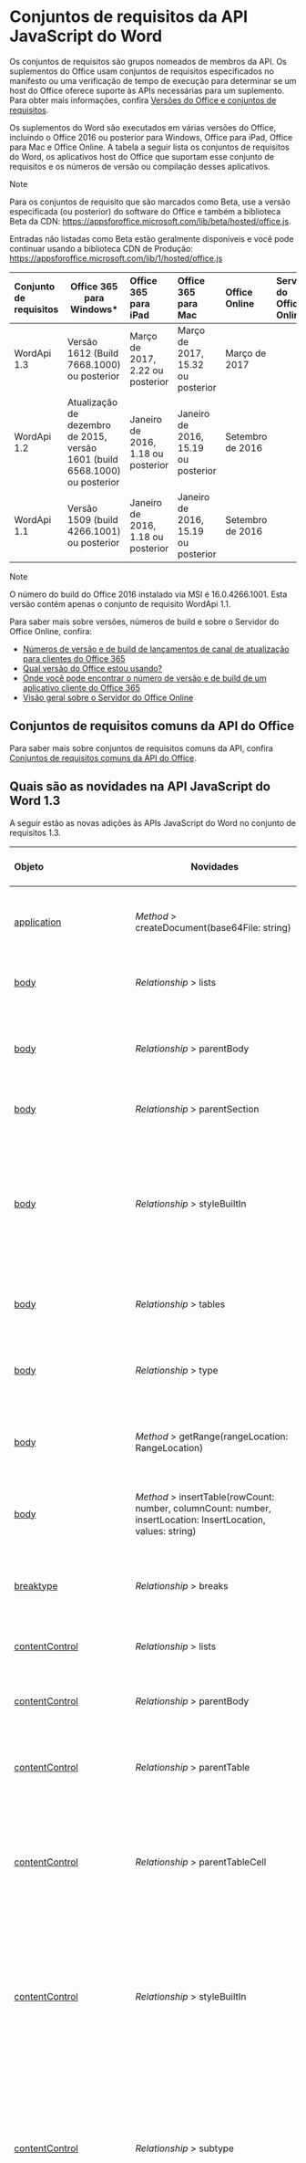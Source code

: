 # <a name="word-javascript-api-requirement-sets"></a>Conjuntos de requisitos da API JavaScript do Word

Os conjuntos de requisitos são grupos nomeados de membros da API. Os suplementos do Office usam conjuntos de requisitos especificados no manifesto ou uma verificação de tempo de execução para determinar se um host do Office oferece suporte às APIs necessárias para um suplemento. Para obter mais informações, confira [Versões do Office e conjuntos de requisitos](https://docs.microsoft.com/office/dev/add-ins/develop/office-versions-and-requirement-sets).

Os suplementos do Word são executados em várias versões do Office, incluindo o Office 2016 ou posterior para Windows, Office para iPad, Office para Mac e Office Online. A tabela a seguir lista os conjuntos de requisitos do Word, os aplicativos host do Office que suportam esse conjunto de requisitos e os números de versão ou compilação desses aplicativos.

> [!NOTE]
> Para os conjuntos de requisito que são marcados como Beta, use a versão especificada (ou posterior) do software do Office e também a biblioteca Beta da CDN: https://appsforoffice.microsoft.com/lib/beta/hosted/office.js.
> 
> Entradas não listadas como Beta estão geralmente disponíveis e você pode continuar usando a biblioteca CDN de Produção: https://appsforoffice.microsoft.com/lib/1/hosted/office.js

|  Conjunto de requisitos  |   Office 365 para Windows\*  |  Office 365 para iPad  |  Office 365 para Mac  | Office Online  | Servidor do Office Online  |
|:-----|-----|:-----|:-----|:-----|:-----|
| WordApi 1.3 | Versão 1612 (Build 7668.1000) ou posterior| Março de 2017, 2.22 ou posterior | Março de 2017, 15.32 ou posterior| Março de 2017 ||
| WordApi 1.2  | Atualização de dezembro de 2015, versão 1601 (build 6568.1000) ou posterior | Janeiro de 2016, 1.18 ou posterior | Janeiro de 2016, 15.19 ou posterior| Setembro de 2016 | |
| WordApi 1.1  | Versão 1509 (build 4266.1001) ou posterior| Janeiro de 2016, 1.18 ou posterior | Janeiro de 2016, 15.19 ou posterior| Setembro de 2016 | |

> [!NOTE]
> O número do build do Office 2016 instalado via MSI é 16.0.4266.1001. Esta versão contém apenas o conjunto de requisito WordApi 1.1.

Para saber mais sobre versões, números de build e sobre o Servidor do Office Online, confira:

- [Números de versão e de build de lançamentos de canal de atualização para clientes do Office 365](https://support.office.com/article/version-and-build-numbers-of-update-channel-releases-ae942449-1fca-4484-898b-a933ea23def7)
- [Qual versão do Office estou usando?](https://support.office.com/article/What-version-of-Office-am-I-using-932788b8-a3ce-44bf-bb09-e334518b8b19)
- [Onde você pode encontrar o número de versão e de build de um aplicativo cliente do Office 365](https://support.office.com/article/version-and-build-numbers-of-update-channel-releases-ae942449-1fca-4484-898b-a933ea23def7)
- [Visão geral sobre o Servidor do Office Online](https://docs.microsoft.com/officeonlineserver/office-online-server-overview)

## <a name="office-common-api-requirement-sets"></a>Conjuntos de requisitos comuns da API do Office

Para saber mais sobre conjuntos de requisitos comuns da API, confira [Conjuntos de requisitos comuns da API do Office](office-add-in-requirement-sets.md).

## <a name="whats-new-in-word-javascript-api-13"></a>Quais são as novidades na API JavaScript do Word 1.3 

A seguir estão as novas adições às APIs JavaScript do Word no conjunto de requisitos 1.3. 

|Objeto| Novidades| Descrição|Conjunto de requisitos| 
|:-----|-----|:----|:----| 
|[application](/javascript/api/word/word.application)|_Method_ > createDocument(base64File: string) | Cria um novo documento usando um arquivo .docx codificado em base64. Somente leitura.|1.3|
|[body](/javascript/api/word/word.body)|_Relationship_ > lists|Obtém a coleção de listas de objetos no corpo. Somente leitura.|1.3|
|[body](/javascript/api/word/word.body)|_Relationship_ > parentBody|Obtém o corpo pai do corpo. Por exemplo, o corpo pai do corpo de uma célula de tabela poderia ser um cabeçalho. Somente leitura.|1.3|
|[body](/javascript/api/word/word.body)|_Relationship_ > parentSection|Obtém a seção pai do corpo. Somente leitura.|1.3|
|[body](/javascript/api/word/word.body)|_Relationship_ > styleBuiltIn|Obtém ou define o nome do estilo interno do corpo. Use essa propriedade para estilos internos portáteis entre os locais. Para usar estilos personalizados ou nomes de estilo localizados, consulte a propriedade "style".|1.3|
|[body](/javascript/api/word/word.body)|_Relationship_ > tables|Obtém a coleção de tabelas de objetos no corpo. Somente leitura.|1.3|
|[body](/javascript/api/word/word.body)|_Relationship_ > type|Obtém o tipo do corpo. O tipo pode ser 'MainDoc', 'Section', 'Header', 'Footer' ou 'TableCell'. Somente leitura.|1.3|
|[body](/javascript/api/word/word.body)|_Method_ > getRange(rangeLocation: RangeLocation)|Obtém o corpo inteiro, ou o ponto inicial ou final do corpo, como um intervalo.|1.3|
|[body](/javascript/api/word/word.body)|_Method_ > insertTable(rowCount: number, columnCount: number, insertLocation: InsertLocation, values: string)|Insere uma tabela com a quantidade especificada de linhas e colunas. O valor de insertLocation pode ser 'Start' ou 'End'.|1.3|
|[breaktype](/javascript/api/word/word.breaktype)|_Relationship_ > breaks|Especifica o formato de uma quebra: tipo de seção, página ou linha. Somente leitura.|1.3|
|[contentControl](/javascript/api/word/word.contentcontrol)|_Relationship_ > lists|Obtém a coleção de listas de objetos no controle de conteúdo. Somente leitura.|1.3|
|[contentControl](/javascript/api/word/word.contentcontrol)|_Relationship_ > parentBody|Obtém o corpo pai do controle de conteúdo. Somente leitura.|1.3|
|[contentControl](/javascript/api/word/word.contentcontrol)|_Relationship_ > parentTable|Obtém a tabela que contém o controle de conteúdo. Retorna um objeto nulo se não estiver contido em uma tabela. Somente leitura.|1.3|
|[contentControl](/javascript/api/word/word.contentcontrol)|_Relationship_ > parentTableCell|Obtém a célula de tabela que contém o controle de conteúdo. Retorna um objeto nulo se não estiver contido em uma célula de tabela. Somente leitura.|1.3|
|[contentControl](/javascript/api/word/word.contentcontrol)|_Relationship_ > styleBuiltIn|Obtém ou define o nome do estilo interno do controle de conteúdo. Use essa propriedade para estilos internos portáteis entre os locais. Para usar estilos personalizados ou nomes de estilo localizados, consulte a propriedade "style".|1.3|
|[contentControl](/javascript/api/word/word.contentcontrol)|_Relationship_ > subtype|Obtém o subtipo de controle de conteúdo. O subtipo pode ser 'RichTextInline', 'RichTextParagraphs', 'RichTextTableCell', 'RichTextTableRow' e 'RichTextTable' para controles de conteúdo em rich text. Somente leitura.|1.3|
|[contentControl](/javascript/api/word/word.contentcontrol)|_Relationship_ > tables|Obtém a coleção de objetos de tabela no controle de conteúdo. Somente leitura.|1.3|
|[contentControl](/javascript/api/word/word.contentcontrol)|_Method_ > getRange(rangeLocation: RangeLocation)|Obtém o controle de todo o conteúdo, ou então, os pontos inicial ou final do controle de conteúdo, como um intervalo.|1.3|
|[contentControl](/javascript/api/word/word.contentcontrol)|_Method_ > getTextRanges(endingMarks: string, trimSpacing: bool)|Obtém os intervalos de texto no controle de conteúdo usando sinais de pontuação e/ou outros sinais finais.|1.3|
|[contentControl](/javascript/api/word/word.contentcontrol)|_Method_ > insertTable(rowCount: number, columnCount: number, insertLocation: InsertLocation, values: string)|Insere uma tabela com o número especificado de linhas e colunas em um controle de conteúdo ou próximo a ele. O valor insertLocation pode ser 'Start', 'End', 'Before' ou 'After'.|1.3|
|[contentControl](/javascript/api/word/word.contentcontrol)|_Method_ > split(delimiters: string, multiParagraphs: bool, trimDelimiters: bool, trimSpacing: bool)|Divide o controle de conteúdo em intervalos filho usando delimitadores.|1.3|
|[contentControlCollection](/javascript/api/word/word.contentcontrolcollection)|_Method_ > getByTypes(types: ContentControlType)|Obtém os controles de conteúdo com os tipos e/ou subtipos especificados.|1.3|
|[contentControlCollection](/javascript/api/word/word.contentcontrolcollection)|_Method_ > getFirst()|Obtém o primeiro controle de conteúdo nesta coleção.|1.3|
|[customProperty](/javascript/api/word/word.customproperty)|_Property_ > key|Obtém a chave da propriedade personalizada. Somente leitura. |1.3|
|[customProperty](/javascript/api/word/word.customproperty)|_Property_ > value|Obtém ou define o valor da propriedade personalizada.|1.3|
|[customProperty](/javascript/api/word/word.customproperty)|_Relationship_ > type|Obtém ou define o valor da propriedade personalizada. Somente leitura.|1.3|
|[customProperty](/javascript/api/word/word.customproperty)|_Method_ > delete()|Exclui a propriedade personalizada.|1.3|
|[customPropertyCollection](/javascript/api/word/word.custompropertycollection)|_Property_ > items|Uma coleção de objetos customProperty. Somente leitura.|1.3|
|[customPropertyCollection](/javascript/api/word/word.custompropertycollection)|_Method_ > deleteAll()|Exclui todas as propriedades personalizadas nesta coleção.|1.3|
|[customPropertyCollection](/javascript/api/word/word.custompropertycollection)|_Method_ > getCount()|Obtém a contagem das propriedades personalizadas.|1.3|
|[customPropertyCollection](/javascript/api/word/word.custompropertycollection)|_Method_ > getItem(key: string)|Obtém um objeto de propriedade personalizada por sua chave, que diferencia maiúsculas de minúsculas.|1.3|
|[customPropertyCollection](/javascript/api/word/word.custompropertycollection)|_Method_ > set(key: string, value: object)|Cria ou define uma propriedade personalizada.|1.3|
|[document](/javascript/api/word/word.document)|_Relationship_ > properties|Obtém as propriedades do documento atual. Somente leitura.|1.3|
|[document](/javascript/api/word/word.document)|_Method_ > open()|Abre o documento.|1.3|
|[documentProperties](/javascript/api/word/word.documentproperties)|_Property_ > applicationName|Obtém o nome do aplicativo do documento. Somente leitura.|1.3|
|[documentProperties](/javascript/api/word/word.documentproperties)|_Property_ > author|Obtém ou define o autor do documento.|1.3|
|[documentProperties](/javascript/api/word/word.documentproperties)|_Property_ > category|Obtém ou define a categoria do documento.|1.3|
|[documentProperties](/javascript/api/word/word.documentproperties)|_Property_ > comments|Obtém ou define os comentários do documento.|1.3|
|[documentProperties](/javascript/api/word/word.documentproperties)|_Property_ > company|Obtém ou define a empresa do documento.|1.3|
|[documentProperties](/javascript/api/word/word.documentproperties)|_Property_ > format|Obtém ou define o formato do documento.|1.3|
|[documentProperties](/javascript/api/word/word.documentproperties)|_Property_ > keywords|Obtém ou define as palavras-chave do documento.|1.3|
|[documentProperties](/javascript/api/word/word.documentproperties)|_Property_ > lastAuthor|Obtém ou define o último autor do documento.|1.3|
|[documentProperties](/javascript/api/word/word.documentproperties)|_Property_ > manager|Obtém ou define o gerenciador do documento.|1.3|
|[documentProperties](/javascript/api/word/word.documentproperties)|_Property_ > revisionNumber|Obtém o número de revisão do documento. Somente leitura.|1.3|
|[documentProperties](/javascript/api/word/word.documentproperties)|_Property_ > security|Obtém a segurança do documento. Somente leitura.|1.3|
|[documentProperties](/javascript/api/word/word.documentproperties)|_Property_ > subject|Obtém ou define o assunto do documento.|1.3|
|[documentProperties](/javascript/api/word/word.documentproperties)|_Property_ > template|Obtém o modelo do documento. Somente leitura.|1.3|
|[documentProperties](/javascript/api/word/word.documentproperties)|_Property_ > title|Obtém ou define o título do documento.|1.3|
|[documentProperties](/javascript/api/word/word.documentproperties)|_Relationship_ > creationDate|Obtém a data de criação do documento. Somente leitura.|1.3|
|[documentProperties](/javascript/api/word/word.documentproperties)|_Relationship_ > customProperties|Obtém a coleção de propriedades personalizadas do documento. Somente leitura.|1.3|
|[documentProperties](/javascript/api/word/word.documentproperties)|_Relationship_ > lastPrintDate|Obtém a última data de impressão do documento. Somente leitura.|1.3|
|[documentProperties](/javascript/api/word/word.documentproperties)|_Relationship_ > lastSaveTime|Obtém o último horário em que o documento foi salvo. Somente leitura.|1.3|
|[inlinePicture](/javascript/api/word/word.inlinepicture)|_Relationship_ > parentTable|Obtém a tabela que contém a imagem embutida. Retorna um objeto nulo se não estiver contido em uma tabela. Somente leitura.|1.3|
|[inlinePicture](/javascript/api/word/word.inlinepicture)|_Relationship_ > parentTableCell|Obtém a célula de tabela que contém a imagem embutida. Retorna um objeto nulo se não estiver contido em uma célula de tabela. Somente leitura.|1.3|
|[inlinePicture](/javascript/api/word/word.inlinepicture)|_Method_ > getNext()|Obtém a próxima imagem embutida.|1.3|
|[inlinePicture](/javascript/api/word/word.inlinepicture)|_Method_ > getRange(rangeLocation: RangeLocation)|Obtém a imagem, ou então, os pontos inicial ou final da imagem, como um intervalo.|1.3|
|[inlinePictureCollection](/javascript/api/word/word.inlinepicturecollection)|_Method_ > getFirst()|Obtém a primeira imagem embutida nesta coleção.|1.3|
|[list](/javascript/api/word/word.list)|_Property_ > id|Obtém a id da lista. Somente leitura.|1.3|
|[list](/javascript/api/word/word.list)|_Property_ > levelExistences|Verifica se cada um dos 9 níveis existe na lista. Um valor true indica que o nível existe, o que significa que há pelo menos um item de lista nesse nível. Somente leitura.|1.3|
|[list](/javascript/api/word/word.list)|_Relationship_ > levelTypes|Obtém todos os 9 tipos de nível na lista. Cada tipo pode ser 'Bullet', 'Number' ou 'Picture'. Somente leitura.|1.3|
|[list](/javascript/api/word/word.list)|_Relationship_ > paragraphs|Obtém parágrafos na lista. Somente leitura.|1.3|
|[list](/javascript/api/word/word.list)|_Method_ > getLevelParagraphs(level: number)|Obtém os parágrafos que ocorrem no nível especificado na lista.|1.3|
|[list](/javascript/api/word/word.list)|_Method_ > getLevelString(level: number)|Obtém o marcador, número ou imagem no nível especificado como uma sequência de caracteres.|1.3|
|[list](/javascript/api/word/word.list)|_Method_ > insertParagraph(paragraphText: string, insertLocation: InsertLocation)|Insere um parágrafo no local especificado. O valor de insertLocation pode ser 'Start', 'End', 'Before' ou 'After'.|1.3|
|[list](/javascript/api/word/word.list)|_Method_ > setLevelAlignment(level: number, alignment: Alignment)|Define o alinhamento do marcador, o número ou a imagem no nível especificado na lista.|1.3|
|[list](/javascript/api/word/word.list)|_Method_ > setLevelBullet(level: number, listBullet: ListBullet, charCode: number, fontName: string)|Define o formato de marcador no nível especificado na lista. Se o marcador é 'Custom', o charCode é necessário.|1.3|
|[list](/javascript/api/word/word.list)|_Method_ > setLevelIndents(level: number, textIndent: float, textIndent: float)|Define os dois recuos do nível especificado na lista.|1.3|
|[list](/javascript/api/word/word.list)|_Method_ > setLevelNumbering(level: number, listNumbering: ListNumbering, formatString: object)|Define o formato de numeração no nível especificado na lista.|1.3|
|[list](/javascript/api/word/word.list)|_Method_ > setLevelStartingNumber(level: number, startingNumber: number)|Define o número inicial no nível especificado na lista. O valor padrão é 1.|1.3|
|[listCollection](/javascript/api/word/word.listcollection)|_Property_ > items|Uma coleção de objetos de lista. Somente leitura.|1.3|
|[listCollection](/javascript/api/word/word.listcollection)|_Method_ > getById(id: number)|Obtém uma lista pelo seu identificador.|1.3|
|[listCollection](/javascript/api/word/word.listcollection)|_Method_ > getFirst()|Obtém a primeira lista nesta coleção.|1.3|
|[listCollection](/javascript/api/word/word.listcollection)|_Method_ > getItem(index: number)|Obtém um objeto de lista por seu índice na coleção.|1.3|
|[listItem](/javascript/api/word/word.listitem)|_Property_ > level|Obtém ou define o nível do item na lista.|1.3|
|[listItem](/javascript/api/word/word.listitem)|_Property_ > listString|Obtém o item, o número ou a imagem do item da lista como uma sequência de caracteres. Somente leitura.|1.3|
|[listItem](/javascript/api/word/word.listitem)|_Property_ > siblingIndex|Obtém o número da ordem de item de lista em relação a seus irmãos. Somente leitura.|1.3|
|[listItem](/javascript/api/word/word.listitem)|_Method_ > getAncestor(parentOnly: bool)|Obtém o pai do item de lista ou o ancestral mais próximo, se o pai não existir.|1.3|
|[listItem](/javascript/api/word/word.listitem)|_Method_ > getDescendants(directChildrenOnly: bool)|Obtém todos os itens de lista descendentes do item de lista.|1.3|
|[paragraph](/javascript/api/word/word.paragraph)|_Property_ > isLastParagraph|Indica que o parágrafo é o último dentro do corpo do pai. Somente leitura.|1.3|
|[paragraph](/javascript/api/word/word.paragraph)|_Property_ > isListItem|Verifica se o parágrafo é um item da lista. Somente leitura.|1.3|
|[paragraph](/javascript/api/word/word.paragraph)|_Property_ > tableNestingLevel|Obtém o nível da tabela do parágrafo. Retorna 0 se o parágrafo não estiver em uma tabela. Somente leitura.|1.3|
|[paragraph](/javascript/api/word/word.paragraph)|_Relationship_ > list|Obtém o List ao qual pertence esse parágrafo. Retorna um objeto nulo se o parágrafo não estiver em uma lista. Somente leitura.|1.3|
|[paragraph](/javascript/api/word/word.paragraph)|_Relationship_ > listItem|Obtém o ListItem para o parágrafo. Retorna um objeto nulo se o parágrafo não fizer parte de uma lista. Somente leitura.|1.3|
|[paragraph](/javascript/api/word/word.paragraph)|_Relationship_ > parentBody|Obtém o corpo pai do parágrafo. Somente leitura.|1.3|
|[paragraph](/javascript/api/word/word.paragraph)|_Relationship_ > parentTable|Obtém a tabela que contém o parágrafo. Retorna um objeto nulo se não estiver contido em uma tabela. Somente leitura.|1.3|
|[paragraph](/javascript/api/word/word.paragraph)|_Relationship_ > parentTableCell|Obtém a célula de tabela que contém o parágrafo. Retorna um objeto nulo se não estiver contido em uma célula de tabela. Somente leitura.|1.3|
|[paragraph](/javascript/api/word/word.paragraph)|_Relationship_ > styleBuiltIn|Obtém ou define o nome do estilo interno para o parágrafo. Use esta propriedade para estilos internos que são portáteis entre localidades. Para usar estilos personalizados ou nomes de estilo localizados, confira a propriedade "style".|1.3|
|[paragraph](/javascript/api/word/word.paragraph)|_Method_ > attachToList(listId: number, level: number)|Permite que o parágrafo ingresse em uma lista existente no nível especificado. Falhará se o parágrafo não puder ingressar na lista ou se o parágrafo já for um item da lista.|1.3|
|[paragraph](/javascript/api/word/word.paragraph)|_Method_ > detachFromList()|Move este parágrafo para fora de sua lista, caso o parágrafo seja um item da lista.|1.3|
|[paragraph](/javascript/api/word/word.paragraph)|_Method_ > getNext()|Obtém o próximo parágrafo.|1.3|
|[paragraph](/javascript/api/word/word.paragraph)|_Method_ > getPrevious()|Obtém o parágrafo anterior.|1.3|
|[paragraph](/javascript/api/word/word.paragraph)|_Method_ > getRange(rangeLocation: RangeLocation)|Obtém o parágrafo inteiro, ou o ponto inicial ou final do parágrafo, como um intervalo.|1.3|
|[paragraph](/javascript/api/word/word.paragraph)|_Method_ > getTextRanges(endingMarks: string, trimSpacing: bool)|Obtém os intervalos de texto no controle de conteúdo usando sinais de pontuação e/ou outros sinais finais.|1.3|
|[paragraph](/javascript/api/word/word.paragraph)|_Method_ > insertTable(rowCount: number, columnCount: number, insertLocation: InsertLocation, values: string)|Insere uma tabela com a quantidade especificada de linhas e colunas. O valor de insertLocation pode ser 'Before' ou 'After'.|1.3|
|[paragraph](/javascript/api/word/word.paragraph)|_Method_ > split(delimiters: string, trimDelimiters: bool, trimSpacing: bool)|Divide o parágrafo em intervalos filho usando delimitadores.|1.3|
|[paragraph](/javascript/api/word/word.paragraph)|_Method_ > startNewList()|Inicia uma nova lista com este parágrafo. Falha se o parágrafo já é um item de lista.|1.3|
|[paragraphCollection](/javascript/api/word/word.paragraphcollection)|_Method_ > getFirst()|Obtém o primeiro parágrafo nesta coleção.|1.3|
|[paragraphCollection](/javascript/api/word/word.paragraphcollection)|_Method_ > getLast()|Obtém o último parágrafo nesta coleção.|1.3|
|[range](/javascript/api/word/word.range)|_Property_ > hyperlink|Obtém o primeiro hiperlink no intervalo ou define um hiperlink no intervalo. Todos os hiperlinks no intervalo são excluídos quando você define um novo hiperlink no intervalo. Use um caractere newline ('\n') para separar a parte do endereço da parte de localização opcional.|1.3|
|[range](/javascript/api/word/word.range)|_Property_ > isEmpty|Verifica se o comprimento do intervalo é zero. Somente leitura.|1.3|
|[range](/javascript/api/word/word.range)|_Relationship_ > lists|Obtém a coleção de listas de objetos no intervalo. Somente leitura.|1.3|
|[range](/javascript/api/word/word.range)|_Relationship_ > parentBody|Obtém o corpo pai do intervalo. Somente leitura.|1.3|
|[range](/javascript/api/word/word.range)|_Relationship_ > parentTable|Obtém a tabela que contém o intervalo. Retorna nulo se não estiver contido em uma tabela. Somente leitura.|1.3|
|[range](/javascript/api/word/word.range)|_Relationship_ > parentTableCell|Obtém a célula de tabela que contém o intervalo. Retorna um objeto nulo se não estiver contido em uma célula de tabela. Somente leitura.|1.3|
|[range](/javascript/api/word/word.range)|_Relationship_ > styleBuiltIn|Obtém ou define o nome do estilo interno para o intervalo. Use esta propriedade para estilos internos que são portáteis entre localidades. Para usar estilos personalizados ou nomes de estilo localizados, confira a propriedade "estilo".|1.3|
|[range](/javascript/api/word/word.range)|_Relationship_ > tables|Obtém a coleção de tabelas de objetos no intervalo. Somente leitura.|1.3|
|[range](/javascript/api/word/word.range)|_Method_ > compareLocationWith(range: Range)|Compara a localização deste intervalo com a localização de outro intervalo.|1.3|
|[range](/javascript/api/word/word.range)|_Method_ > expandTo(range: Range)|Retorna um novo intervalo que se estende a partir deste intervalo em qualquer direção para cobrir outro intervalo. Este intervalo não é alterado.|1.3|
|[range](/javascript/api/word/word.range)|_Method_ > getHyperlinkRanges()|Obtém intervalos filho de hiperlink dentro do intervalo.|1.3|
|[range](/javascript/api/word/word.range)|_Method_ > getNextTextRange(endingMarks: string, trimSpacing: bool)|Obtém os intervalos de texto no controle de conteúdo usando sinais de pontuação e/ou outros sinais finais.|1.3|
|[range](/javascript/api/word/word.range)|_Method_ > getRange(rangeLocation: RangeLocation)|Clona o intervalo ou obtém o ponto inicial ou final do intervalo como um novo intervalo.|1.3|
|[range](/javascript/api/word/word.range)|_Method_ > getTextRanges(endingMarks: string, trimSpacing: bool)|Obtém os intervalos de texto no controle de conteúdo usando sinais de pontuação e/ou outros sinais finais.|1.3|
|[range](/javascript/api/word/word.range)|_Method_ > insertTable(rowCount: number, columnCount: number, insertLocation: InsertLocation, values: string)|Insere uma tabela com a quantidade especificada de linhas e colunas. O valor de insertLocation pode ser 'Before' ou 'After'.|1.3|
|[range](/javascript/api/word/word.range)|_Method_ > intersectWith(range: Range)|Retorna um novo intervalo como ponto de interseção deste intervalo com outro intervalo. Este intervalo não é alterado.|1.3|
|[range](/javascript/api/word/word.range)|_Method_ > split(delimiters: string, multiParagraphs: bool, trimDelimiters: bool, trimSpacing: bool)|Divide o intervalo em intervalos filho usando delimitadores.|1.3|
|[rangeCollection](/javascript/api/word/word.rangecollection)|_Property_ > items|Uma a coleção de objetos de intervalo. Somente leitura.|1.3|
|[rangeCollection](/javascript/api/word/word.rangecollection)|_Method_ > getFirst()|Obtém o primeiro intervalo nesta coleção.|1.3|
|[rangeCollection](/javascript/api/word/word.rangecollection)|_Method_ > getItem(index: number)|Obtém um objeto de intervalo por seu índice na coleção.|1.3|
|[requestContext](/javascript/api/word/word.requestcontext)|_Method_ > load(object: object, option: object)|Preenche o objeto proxy criado na camada JavaScript com a propriedade e as opções especificadas no parâmetro. |1.3|
|[requestContext](/javascript/api/word/word.requestcontext)|_Method_ > sync()|Envia a fila de solicitações para o Word e retorna um objeto promessa, que pode ser usado para o encadeamento de mais ações.|1.3|
|[section](/javascript/api/word/word.section)|_Method_ > getNext()|Obtém a próxima seção.|1.3|
|[sectionCollection](/javascript/api/word/word.sectioncollection)|_Method_ > getFirst()|Obtém a primeira seção nesta coleção.|1.3|
|[table](/javascript/api/word/word.table)|_Property_ > headerRowCount|Obtém e define o número de linhas de cabeçalho.|1.3|
|[table](/javascript/api/word/word.table)|_Property_ > height|Obtém a altura da tabela em pontos. Somente leitura.|1.3|
|[table](/javascript/api/word/word.table)|_Property_ > isUniform|Indica se todas as linhas de tabela são uniformes. Somente leitura.|1.3|
|[table](/javascript/api/word/word.table)|_Property_ > nestingLevel|Obtém o nível de aninhamento da tabela. Tabelas de nível superior têm o nível 1. Somente leitura.|1.3|
|[table](/javascript/api/word/word.table)|_Property_ > rowCount|Obtém a quantidade de linhas na tabela. Somente leitura.|1.3|
|[table](/javascript/api/word/word.table)|_Property_ > shadingColor|Obtém e define a cor de sombreamento.|1.3|
|[table](/javascript/api/word/word.table)|_Property_ > style|Obtém ou define o nome do estilo usado para a tabela. Use esta propriedade de estilos personalizados e nomes de estilo localizados. Para usar os estilos internos que são portáteis entre localidades, confira a propriedade "styleBuiltIn".|1.3|
|[table](/javascript/api/word/word.table)|_Property_ > styleBandedColumns|Obtém e define se a tabela tem colunas em faixas.|1.3|
|[table](/javascript/api/word/word.table)|_Property_ > styleBandedRows|Obtém e define se a tabela tem linhas em faixas.|1.3|
|[table](/javascript/api/word/word.table)|_Property_ > styleFirstColumn|Obtém e define se a tabela tem uma primeira coluna com um estilo especial.|1.3|
|[table](/javascript/api/word/word.table)|_Property_ > styleLastColumn|Obtém e define se a tabela tem uma última coluna com um estilo especial.|1.3|
|[table](/javascript/api/word/word.table)|_Property_ > styleTotalRow|Obtém e define se a tabela tem uma (última) linha total com um estilo especial.|1.3|
|[table](/javascript/api/word/word.table)|_Property_ > values|Obtém e define os valores de texto na tabela, como uma matriz Javascript em 2D.|1.3|
|[table](/javascript/api/word/word.table)|_Property_ > width|Obtém e define a largura da tabela em pontos.|1.3|
|[table](/javascript/api/word/word.table)|_Relationship_ > font|Obtém a fonte. Use-o para obter e definir o nome, o tamanho e a cor da fonte, além de outras propriedades. Somente leitura.|1.3|
|[table](/javascript/api/word/word.table)|_Relationship_ > horizontalAlignment|Obtém e define o alinhamento horizontal de cada célula na tabela. O valor pode ser 'left', 'centered', 'right' ou 'justified'.|1.3|
|[table](/javascript/api/word/word.table)|_Relationship_ > paragraphAfter|Obtém o parágrafo após a tabela. Somente leitura.|1.3|
|[table](/javascript/api/word/word.table)|_Relationship_ > paragraphBefore|Obtém o parágrafo antes da tabela. Somente leitura.|1.3|
|[table](/javascript/api/word/word.table)|_Relationship_ > parentBody|Obtém o corpo pai da tabela. Somente leitura.|1.3|
|[table](/javascript/api/word/word.table)|_Relationship_ > parentContentControl|Obtém o controle de conteúdo que contém a tabela. Somente leitura.|1.3|
|[table](/javascript/api/word/word.table)|_Relationship_ > parentTable|Obtém a tabela que contém esta tabela. Retorna um objeto nulo se não estiver contido em uma tabela. Somente leitura.|1.3|
|[table](/javascript/api/word/word.table)|_Relationship_ > parentTableCell|Obtém a célula de tabela que contém esta tabela. Retorna um objeto nulo se não estiver contido em uma célula de tabela. Somente leitura.|1.3|
|[table](/javascript/api/word/word.table)|_Relationship_ > rows|Obtém todas as linhas da tabela. Somente leitura.|1.3|
|[table](/javascript/api/word/word.table)|_Relationship_ > styleBuiltIn|Obtém ou define o nome do estilo interno para a tabela. Use esta propriedade para estilos internos que são portáteis entre localidades. Para usar estilos personalizados ou nomes de estilo localizados, confira a propriedade "style".|1.3|
|[table](/javascript/api/word/word.table)|_Relationship_ > tables|Obtém as tabelas filho aninhadas em um nível mais profundo. Somente leitura.|1.3|
|[table](/javascript/api/word/word.table)|_Relationship_ > verticalAlignment|Obtém e define o alinhamento vertical de cada célula na tabela. O valor pode ser 'top', 'center' ou 'bottom'.|1.3|
|[table](/javascript/api/word/word.table)|_Method_ > addColumns(insertLocation: InsertLocation, columnCount: number, values: string)|Adiciona colunas ao início ou no final da tabela, usando a primeira ou última coluna existente como um modelo. Isto é aplicável às tabelas uniformes. Os valores de cadeia de caracteres, se especificado, são definidos nas linhas recém-inseridas.|1.3|
|[table](/javascript/api/word/word.table)|_Method_ > addRows(insertLocation: InsertLocation, rowCount: number, values: string)|Adiciona linhas ao início ou no final da tabela, usando a primeira ou a última linha existente como um modelo. Os valores da cadeia de caracteres, se especificados, são definidos nas linhas recém-inseridas.|1.3|
|[table](/javascript/api/word/word.table)|_Method_ > autoFitContents()|Autoajusta as colunas da tabela para a largura do seu conteúdo.|1.3|
|[table](/javascript/api/word/word.table)|_Method_ > autoFitWindow()|Autoajusta as colunas da tabela para a largura da janela.|1.3|
|[table](/javascript/api/word/word.table)|_Method_ > clear()|Limpa o conteúdo da tabela.|1.3|
|[table](/javascript/api/word/word.table)|_Method_ > delete()|Exclui toda a tabela.|1.3|
|[table](/javascript/api/word/word.table)|_Method_ > deleteColumns(columnIndex: number, columnCount: number)|Exclui colunas específicas. Isto é aplicável às tabelas uniformes.|1.3|
|[table](/javascript/api/word/word.table)|_Method_ > deleteRows(rowIndex: number, rowCount: number)|Exclui linhas específicas.|1.3|
|[table](/javascript/api/word/word.table)|_Method_ > distributeColumns()|Distribui uniformemente a largura das colunas.|1.3|
|[table](/javascript/api/word/word.table)|_Method_ > distributeRows()|Distribui uniformemente a altura das linhas.|1.3|
|[table](/javascript/api/word/word.table)|_Method_ > getBorder(borderLocation: BorderLocation)|Obtém o estilo de borda para a borda especificada.|1.3|
|[table](/javascript/api/word/word.table)|_Method_ > getCell(rowIndex: number, cellIndex: number)|Obtém a célula da tabela em uma linha e coluna especificadas.|1.3|
|[table](/javascript/api/word/word.table)|_Method_ > getCellPadding(cellPaddingLocation: CellPaddingLocation)|Obtém o preenchimento de células em pontos.|1.3|
|[table](/javascript/api/word/word.table)|_Method_ > getNext()|Obtém a próxima tabela.|1.3|
|[table](/javascript/api/word/word.table)|_Method_ > getRange(rangeLocation: RangeLocation)|Obtém o intervalo que contém esta tabela, ou o intervalo no início ou no final da tabela.|1.3|
|[table](/javascript/api/word/word.table)|_Method_ > insertContentControl()|Insere um controle de conteúdo na tabela.|1.3|
|[table](/javascript/api/word/word.table)|_Method_ > insertParagraph(paragraphText: string, insertLocation: InsertLocation)|Insere um parágrafo no local especificado. O valor de insertLocation pode ser 'Before' ou 'After'.|1.3|
|[table](/javascript/api/word/word.table)|_Method_ > insertTable(rowCount: number, columnCount: number, insertLocation: InsertLocation, values: string)|Insere uma tabela com a quantidade especificada de linhas e colunas. O valor de insertLocation pode ser 'Before' ou 'After'.|1.3|
|[table](/javascript/api/word/word.table)|_Method_ > search(searchText: string, searchOptions: ParamTypeStrings.SearchOptions)|Executa uma pesquisa com os searchOptions especificados no escopo do objeto de tabela. Os resultados da pesquisa são uma coleção de objetos de intervalo.|1.3|
|[table](/javascript/api/word/word.table)|_Method_ > select(selectionMode: SelectionMode)|Seleciona a tabela, ou então, a posição no início ou no final da tabela e navega na interface do usuário do Word até ela.|1.3|
|[table](/javascript/api/word/word.table)|_Method_ > setCellPadding(cellPaddingLocation: CellPaddingLocation, cellPadding: float)|Define o preenchimento de células em pontos.|1.3|
|[tableBorder](/javascript/api/word/word.tableborder)|_Property_ > color|Obtém ou define a cor da borda da tabela, como um valor hexadecimal ou nome.|1.3|
|[tableBorder](/javascript/api/word/word.tableborder)|_Property_ > width|Obtém ou define a largura, em pontos, da borda da tabela. Não aplicável a tipos de borda de tabela que têm larguras fixas.|1.3|
|[tableBorder](/javascript/api/word/word.tableborder)|_Relationship_ > type|Obtém ou define o tipo de borda da tabela.|1.3|
|[tableCell](/javascript/api/word/word.tablecell)|_Property_ > cellIndex|Obtém o índice da célula em sua linha. Somente leitura.|1.3|
|[tableCell](/javascript/api/word/word.tablecell)|_Property_ > columnWidth|Obtém e define a largura da coluna da célula em pontos. Isto é aplicável às tabelas uniformes.|1.3|
|[tableCell](/javascript/api/word/word.tablecell)|_Property_ > rowIndex|Obtém o índice da linha da célula na tabela. Somente leitura.|1.3|
|[tableCell](/javascript/api/word/word.tablecell)|_Property_ > shadingColor|Obtém ou define a cor de sombreamento da célula. A cor é especificada no formato "#RRGGBB" ou usando o nome da cor.|1.3|
|[tableCell](/javascript/api/word/word.tablecell)|_Property_ > value|Obtém e define o texto da célula.|1.3|
|[tableCell](/javascript/api/word/word.tablecell)|_Property_ > width|Obtém a largura da célula em pontos. Somente leitura.|1.3|
|[tableCell](/javascript/api/word/word.tablecell)|_Relationship_ > body|Obtém o objeto do corpo da célula. Somente leitura.|1.3|
|[tableCell](/javascript/api/word/word.tablecell)|_Relationship_ > horizontalAlignment|Obtém e define o alinhamento horizontal da célula. O valor pode ser 'left', 'centered', 'right' ou 'justified'.|1.3|
|[tableCell](/javascript/api/word/word.tablecell)|_Relationship_ > parentRow|Obtém a linha pai da célula. Somente leitura.|1.3|
|[tableCell](/javascript/api/word/word.tablecell)|_Relationship_ > parentTable|Obtém a tabela pai da célula. Somente leitura.|1.3|
|[tableCell](/javascript/api/word/word.tablecell)|_Relationship_ > verticalAlignment|Obtém e define o alinhamento vertical da célula. O valor pode ser 'top', 'center' ou 'bottom'.|1.3|
|[tableCell](/javascript/api/word/word.tablecell)|_Method_ > deleteColumn()|Exclui a coluna que contém essa célula. Isto é aplicável às tabelas uniformes.|1.3|
|[tableCell](/javascript/api/word/word.tablecell)|_Method_ > deleteRow()|Exclui a linha que contém essa célula.|1.3|
|[tableCell](/javascript/api/word/word.tablecell)|_Method_ > getBorder(borderLocation: BorderLocation)|Obtém o estilo de borda para a borda especificada.|1.3|
|[tableCell](/javascript/api/word/word.tablecell)|_Method_ > getCellPadding(cellPaddingLocation: CellPaddingLocation)|Obtém o preenchimento de células em pontos.|1.3|
|[tableCell](/javascript/api/word/word.tablecell)|_Method_ > getNext()|Obtém a próxima célula.|1.3|
|[tableCell](/javascript/api/word/word.tablecell)|_Method_ > insertColumns(insertLocation: InsertLocation, columnCount: number, values: string)|Adiciona colunas à esquerda ou à direita da célula, usando a coluna da célula como um modelo. Isto é aplicável às tabelas uniformes. Os valores de cadeia de caracteres, se especificados, são definidos nas linhas recém-inseridas.|1.3|
|[tableCell](/javascript/api/word/word.tablecell)|_Method_ > insertRows(insertLocation: InsertLocation, rowCount: number, values: string)|Insere linhas acima ou abaixo da célula, usando a linha da célula como um modelo. Os valores de cadeia de caracteres, se especificados, são definidos nas linhas recém-inseridas.|1.3|
|[tableCell](/javascript/api/word/word.tablecell)|_Method_ > setCellPadding(cellPaddingLocation: CellPaddingLocation, cellPadding: float)|Define o preenchimento de células em pontos.|1.3|
|[tableCellCollection](/javascript/api/word/word.tablecellcollection)|_Property_ > items|Uma a coleção de objetos tableCell. Somente leitura.|1.3|
|[tableCellCollection](/javascript/api/word/word.tablecellcollection)|_Method_ > getFirst()|Obtém a primeira célula da tabela nesta coleção.|1.3|
|[tableCellCollection](/javascript/api/word/word.tablecellcollection)|_Method_ > getItem(index: number)|Obtém um objeto de célula de tabela por seu índice na coleção.|1.3|
|[tableCollection](/javascript/api/word/word.tablecollection)|_Property_ > items|Uma coleção de objetos de tabela. Somente leitura.|1.3|
|[tableCollection](/javascript/api/word/word.tablecollection)|_Method_ > getFirst()|Obtém a primeira tabela nesta coleção.|1.3|
|[tableCollection](/javascript/api/word/word.tablecollection)|_Method_ > getItem(index: number)|Obtém um objeto de tabela pelo índice na coleção.|1.3|
|[tableRow](/javascript/api/word/word.tablerow)|_Property_ > cellCount|Obtém a quantidade de células na linha. Somente leitura.|1.3|
|[tableRow](/javascript/api/word/word.tablerow)|_Property_ > isHeader|Verifica se a linha é uma linha de cabeçalho. Somente leitura. Para definir o número de linhas de cabeçalho, use HeaderRowCount no objeto de tabela. Somente leitura.|1.3|
|[tableRow](/javascript/api/word/word.tablerow)|_Property_ > preferredHeight|Obtém e define a altura da linha preferencial em pontos.|1.3|
|[tableRow](/javascript/api/word/word.tablerow)|_Property_ > rowIndex|Obtém o índice da linha em sua tabela pai. Somente leitura.|1.3|
|[tableRow](/javascript/api/word/word.tablerow)|_Property_ > shadingColor|Obtém e define a cor de sombreamento.|1.3|
|[tableRow](/javascript/api/word/word.tablerow)|_Property_ > values|Obtém e define os valores de texto na linha, como uma matriz Javascript em 1D.|1.3|
|[tableRow](/javascript/api/word/word.tablerow)|_Relationship_ > cells|Obtém células. Somente leitura.|1.3|
|[tableRow](/javascript/api/word/word.tablerow)|_Relationship_ > font|Obtém a fonte. Use-o para obter e definir o nome, o tamanho e a cor da fonte, além de outras propriedades. Somente leitura.|1.3|
|[tableRow](/javascript/api/word/word.tablerow)|_Relationship_ > horizontalAlignment|Obtém e define o alinhamento horizontal de cada célula na linha. O valor pode ser 'left', 'centered', 'right' ou 'justified'.|1.3|
|[tableRow](/javascript/api/word/word.tablerow)|_Relationship_ > parentTable|Obtém uma tabela pai. Somente leitura.|1.3|
|[tableRow](/javascript/api/word/word.tablerow)|_Relationship_ > verticalAlignment|Obtém e define o alinhamento vertical das células na linha. O valor pode ser 'top', 'center' ou 'bottom'.|1.3|
|[tableRow](/javascript/api/word/word.tablerow)|_Method_ > clear()|Limpa o conteúdo da linha.|1.3|
|[tableRow](/javascript/api/word/word.tablerow)|_Method_ > delete()|Exclui a linha inteira.|1.3|
|[tableRow](/javascript/api/word/word.tablerow)|_Method_ > getBorder(borderLocation: BorderLocation)|Obtém o estilo de borda das células na linha.|1.3|
|[tableRow](/javascript/api/word/word.tablerow)|_Method_ > getCellPadding(cellPaddingLocation: CellPaddingLocation)|Obtém o preenchimento de células em pontos.|1.3|
|[tableRow](/javascript/api/word/word.tablerow)|_Method_ > getNext()|Obtém a próxima linha.|1.3|
|[tableRow](/javascript/api/word/word.tablerow)|_Method_ > insertRows(insertLocation: InsertLocation, rowCount: number, values: string)|Insere linhas usando esta linha como um modelo. Se os valores forem especificados, insere os valores para as novas linhas.|1.3|
|[tableRow](/javascript/api/word/word.tablerow)|_Method_ > search(searchText: string, searchOptions: ParamTypeStrings.SearchOptions)|Executa uma pesquisa com os searchOptions especificados no escopo da linha. Os resultados da pesquisa são uma coleção de objetos de intervalo.|1.3|
|[tableRow](/javascript/api/word/word.tablerow)|_Method_ > select(selectionMode: SelectionMode)|Seleciona a linha e navega na interface do usuário do Word até ela.|1.3|
|[tableRow](/javascript/api/word/word.tablerow)|_Method_ > setCellPadding(cellPaddingLocation: CellPaddingLocation, cellPadding: float)|Define o preenchimento de células em pontos.|1.3|
|[tableRowCollection](/javascript/api/word/word.tablerowcollection)|_Property_ > items|Uma coleção de objetos tableRow. Somente leitura.|1.3|
|[tableRowCollection](/javascript/api/word/word.tablerowcollection)|_Method_ > getFirst()|Obtém a primeira linha nesta coleção.|1.3|
|[tableRowCollection](/javascript/api/word/word.tablerowcollection)|_Method_ > getItem(index: number)|Obtém um objeto de linha de tabela por seu índice na coleção.|1.3|


## <a name="whats-new-in-word-javascript-api-12"></a>Quais são as novidades na API JavaScript do Word 1.2

A seguir estão as novas adições às APIs JavaScript do Word no conjunto de requisitos 1.2. 

|Objeto| Novidades| Descrição|Conjunto de requisitos|
|:-----|-----|:----|:----|
|[contentControl](/javascript/api/word/word.contentcontrol)|_Method_ > insertInlinePictureFromBase64(base64EncodedImage: string, insertLocation: InsertLocation)|Insere uma imagem embutida no local especificado dentro do controle de conteúdo. O valor de insertLocation pode ser 'Replace', 'Start' ou 'End'.|1.2|
|[inlinePicture](/javascript/api/word/word.inlinepicture)|_Relationship_ > paragraph|Obtém o parágrafo pai que inclui a imagem embutida. Somente leitura.|1.2|
|[inlinePicture](/javascript/api/word/word.inlinepicture)|_Method_ > delete()|Exclui a imagem embutida do documento.|1.2|
|[inlinePicture](/javascript/api/word/word.inlinepicture)|_Method_ > insertBreak(breakType: BreakType, insertLocation: InsertLocation)|Insere uma quebra no local especificado no documento principal. O valor de insertLocation pode ser 'Before' ou 'After'.|1.2|
|[inlinePicture](/javascript/api/word/word.inlinepicture)|_Method_ > insertFileFromBase64(base64File: string, insertLocation: InsertLocation)|Insere um documento no local especificado. O valor de insertLocation pode ser 'Before' ou 'After'.|1.2|
|[inlinePicture](/javascript/api/word/word.inlinepicture)|_Method_ > insertHtml(html: string, insertLocation: InsertLocation)|Insere o HTML no local especificado. O valor de insertLocation pode ser 'Before' ou 'After'.|1.2|
|[inlinePicture](/javascript/api/word/word.inlinepicture)|_Method_ > insertInlinePictureFromBase64(base64EncodedImage: string, insertLocation: InsertLocation|Insere uma imagem embutida no local especificado. O valor de insertLocation pode ser 'Replace', 'Before' ou 'After'.|1.2|
|[inlinePicture](/javascript/api/word/word.inlinepicture)|_Method_ > insertOoxml(ooxml: string, insertLocation: InsertLocation)|Insere um formato OOXML no local especificado.  O valor de insertLocation pode ser 'Before' ou 'After'.|1.2|
|[inlinePicture](/javascript/api/word/word.inlinepicture)|_Method_ > insertParagraph(paragraphText: string, insertLocation: InsertLocation)|Insere um parágrafo no local especificado. O valor de insertLocation pode ser 'Before' ou 'After'.|1.2|
|[inlinePicture](/javascript/api/word/word.inlinepicture)|_Method_ > insertText(text: string, insertLocation: InsertLocation)|Insere um texto no local especificado. O valor de insertLocation pode ser 'Before' ou 'After'.|1.2|
|[inlinePicture](/javascript/api/word/word.inlinepicture)|_Method_ > select(selectionMode: SelectionMode)|Seleciona a imagem embutida. Isso faz com que o Word role até a seleção.|1.2|
|[range](/javascript/api/word/word.range)|_Relationship_ > inlinePictures|Obtém a coleção de objetos de imagem embutida presentes no intervalo. Somente leitura.|1.2|
|[range](/javascript/api/word/word.range)|_Method_ > insertInlinePictureFromBase64(base64EncodedImage: string, insertLocation: InsertLocation)|Insere uma imagem no local especificado. O valor de insertLocation pode ser 'Replace', 'Start', 'End', 'Before' ou 'After'.|1.2|

## <a name="word-javascript-api-11"></a>API JavaScript do Word 1.1

A API JavaScript do Word 1.1 é a primeira versão da API. Para saber mais sobre a API, confira os tópicos de referência [API JavaScript do Word](/javascript/api/word). 

## <a name="see-also"></a>Confira também

- [Versões do Office e conjuntos de requisitos](https://docs.microsoft.com/office/dev/add-ins/develop/office-versions-and-requirement-sets)
- [Especificar requisitos de API e hosts do Office](https://docs.microsoft.com/office/dev/add-ins/develop/specify-office-hosts-and-api-requirements)
- [Manifesto XML dos suplementos do Office](https://docs.microsoft.com/office/dev/add-ins/develop/add-in-manifests)

